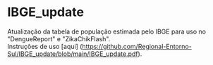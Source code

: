 # IBGE_update

Atualização da tabela de população estimada pelo IBGE para uso no "DengueReport" e "ZikaChikFlash".  
Instruções de uso [aqui] (https://github.com/Regional-Entorno-Sul/IBGE_update/blob/main/IBGE_update.pdf).
